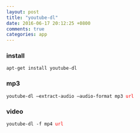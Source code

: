 ```yaml
---
layout: post
title: "youtube-dl"
date: 2016-06-17 20:12:25 +0800
comments: true
categories: app
---
```


### install  
`apt-get install youtube-dl`  

### mp3  
<pre><code>youtube-dl –extract-audio –audio-format mp3 <font color='red'>url</font>
</code></pre>
### video
<pre><code>youtube-dl -f mp4 <font color='red'>url</font>
</code></pre>